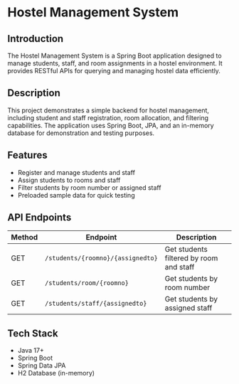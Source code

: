 # Hostel Management System

## Introduction
The Hostel Management System is a Spring Boot application designed to manage students, staff, and room assignments in a hostel environment. It provides RESTful APIs for querying and managing hostel data efficiently.

## Description
This project demonstrates a simple backend for hostel management, including student and staff registration, room allocation, and filtering capabilities. The application uses Spring Boot, JPA, and an in-memory database for demonstration and testing purposes.

## Features
- Register and manage students and staff
- Assign students to rooms and staff
- Filter students by room number or assigned staff
- Preloaded sample data for quick testing

## API Endpoints

| Method | Endpoint                        | Description                                 |
|--------|---------------------------------|---------------------------------------------|
| GET    | `/students/{roomno}/{assignedto}` | Get students filtered by room and staff     |
| GET    | `/students/room/{roomno}`         | Get students by room number                 |
| GET    | `/students/staff/{assignedto}`    | Get students by assigned staff              |

## Tech Stack
- Java 17+
- Spring Boot
- Spring Data JPA
- H2 Database (in-memory)